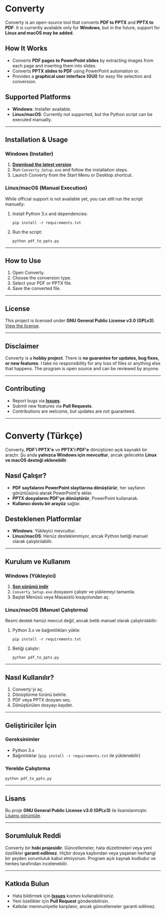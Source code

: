 # Converty

Converty is an open-source tool that converts **PDF to PPTX** and **PPTX to PDF**. It is currently available only for **Windows**, but in the future, support for **Linux and macOS may be added**.

## How It Works
- Converts **PDF pages to PowerPoint slides** by extracting images from each page and inserting them into slides.
- Converts **PPTX slides to PDF** using PowerPoint automation or.
- Provides a **graphical user interface (GUI)** for easy file selection and conversion.

## Supported Platforms
- **Windows**: Installer available.
- **Linux/macOS**: Currently not supported, but the Python script can be executed manually.

---

## Installation & Usage

### Windows (Installer)
1. **[Download the latest version](https://github.com/SirCrownguard/Converty/releases/latest)**
2. Run `Converty_Setup.exe` and follow the installation steps.
3. Launch Converty from the Start Menu or Desktop shortcut.

### Linux/macOS (Manual Execution)
While official support is not available yet, you can still run the script manually:

1. Install Python 3.x and dependencies:
   ```
   pip install -r requirements.txt
   ```
2. Run the script:
   ```
   python pdf_to_pptx.py
   ```

---

## How to Use
1. Open Converty.
2. Choose the conversion type.
3. Select your PDF or PPTX file.
4. Save the converted file.

---

## License
This project is licensed under **GNU General Public License v3.0 (GPLv3)**.  
[View the license](https://www.gnu.org/licenses/gpl-3.0.txt).

---

## Disclaimer
Converty is a **hobby project**. There is **no guarantee for updates, bug fixes, or new features**. I take no responsibility for any loss of files or anything else that happens. The program is open source and can be reviewed by anyone.

---

## Contributing
- Report bugs via **[Issues](https://github.com/SirCrownguard/Converty/issues)**.
- Submit new features via **Pull Requests**.
- Contributions are welcome, but updates are not guaranteed.

---

# Converty (Türkçe)

Converty, **PDF'i PPTX'e** ve **PPTX'i PDF'e** dönüştüren açık kaynaklı bir araçtır. Şu anda **yalnızca Windows için mevcuttur**, ancak gelecekte **Linux ve macOS desteği eklenebilir**.

## Nasıl Çalışır?
- **PDF sayfalarını PowerPoint slaytlarına dönüştürür**, her sayfanın görüntüsünü alarak PowerPoint'e ekler.
- **PPTX dosyalarını PDF'ye dönüştürür**, PowerPoint kullanarak.
- **Kullanıcı dostu bir arayüz** sağlar.

## Desteklenen Platformlar
- **Windows**: Yükleyici mevcuttur.
- **Linux/macOS**: Henüz desteklenmiyor, ancak Python betiği manuel olarak çalıştırılabilir.

---

## Kurulum ve Kullanım

### Windows (Yükleyici)
1. **[Son sürümü indir](https://github.com/SirCrownguard/Converty/releases/latest)**
2. `Converty_Setup.exe` dosyasını çalıştır ve yüklemeyi tamamla.
3. Başlat Menüsü veya Masaüstü kısayolundan aç.

### Linux/macOS (Manuel Çalıştırma)
Resmi destek henüz mevcut değil, ancak betik manuel olarak çalıştırılabilir:

1. Python 3.x ve bağımlılıkları yükle:
   ```
   pip install -r requirements.txt
   ```
2. Betiği çalıştır:
   ```
   python pdf_to_pptx.py
   ```

---

## Nasıl Kullanılır?
1. Converty'yi aç.
2. Dönüştürme türünü belirle.
3. PDF veya PPTX dosyanı seç.
4. Dönüştürülen dosyayı kaydet.

---

## Geliştiriciler İçin
### Gereksinimler
- Python 3.x
- Bağımlılıklar (`pip install -r requirements.txt` ile yüklenebilir)

### Yerelde Çalıştırma
```
python pdf_to_pptx.py
```

---

## Lisans
Bu proje **GNU General Public License v3.0 (GPLv3)** ile lisanslanmıştır.  
[Lisansı görüntüle](https://www.gnu.org/licenses/gpl-3.0.txt).

---

## Sorumluluk Reddi
Converty bir **hobi projesidir**. Güncellemeler, hata düzeltmeleri veya yeni özellikler **garanti edilmez**. Hiçbir dosya kaybından veya yaşanan herhangi bir şeyden sorumluluk kabul etmiyorum. Program açık kaynak kodludur ve herkes tarafından incelenebilir.

---

## Katkıda Bulun
- Hata bildirmek için **[Issues](https://github.com/SirCrownguard/Converty/issues)** kısmını kullanabilirsiniz.
- Yeni özellikler için **Pull Request** gönderebilirsin.
- Katkılar memnuniyetle karşılanır, ancak güncellemeler garanti edilmez.